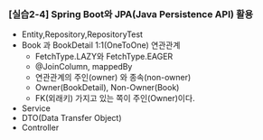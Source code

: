 ### [실습2-4] Spring Boot와 JPA(Java Persistence API) 활용
* Entity,Repository,RepositoryTest
* Book 과 BookDetail 1:1(OneToOne) 연관관계
    * FetchType.LAZY와 FetchType.EAGER
    * @JoinColumn, mappedBy
    * 연관관계의 주인(owner) 와 종속(non-owner)
    * Owner(BookDetail), Non-Owner(Book)
    * FK(외래키) 가지고 있는 쪽이 주인(Owner)이다.
* Service
* DTO(Data Transfer Object)
* Controller